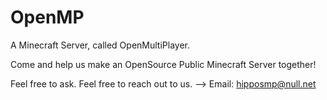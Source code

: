 # OpenMP
A Minecraft Server, called OpenMultiPlayer.

Come and help us make an OpenSource Public Minecraft Server together!

Feel free to ask. Feel free to reach out to us. --> Email: hipposmp@null.net

